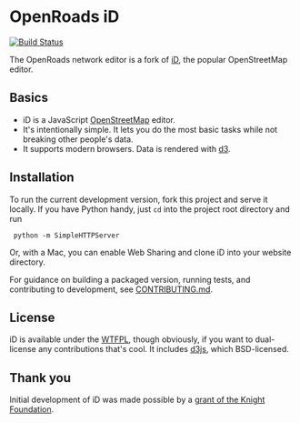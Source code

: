 # OpenRoads iD

[![Build Status](https://travis-ci.org/orma/openroads-vn-iD.svg?branch=develop)](https://travis-ci.org/orma/openroads-vn-iD)

The OpenRoads network editor is a fork of [iD](https://github.com/openstreetmap/iD), the popular OpenStreetMap editor.

## Basics

* iD is a JavaScript [OpenStreetMap](http://www.openstreetmap.org/) editor.
* It's intentionally simple. It lets you do the most basic tasks while not breaking other people's data.
* It supports modern browsers. Data is rendered with [d3](http://d3js.org/).

## Installation
To run the current development version, fork this project and serve it locally. If you have Python handy, just `cd` into the project root directory and run

     python -m SimpleHTTPServer

Or, with a Mac, you can enable Web Sharing and clone iD into your website directory.

For guidance on building a packaged version, running tests, and contributing to development, see [CONTRIBUTING.md](CONTRIBUTING.md).

## License
iD is available under the [WTFPL](http://sam.zoy.org/wtfpl/), though obviously, if you want to dual-license any contributions that's cool. It includes [d3js](http://d3js.org/), which BSD-licensed.

## Thank you
Initial development of iD was made possible by a [grant of the Knight Foundation](http://www.mapbox.com/blog/knight-invests-openstreetmap/).
